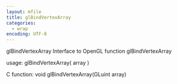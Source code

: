 ```yaml
---
layout: mfile
title: glBindVertexArray
categories:
  - wrap
encoding: UTF-8
---
```


glBindVertexArray  Interface to OpenGL function glBindVertexArray

usage:  glBindVertexArray( array )

C function:  void glBindVertexArray(GLuint array)